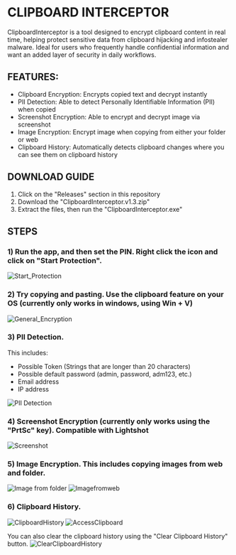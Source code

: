 # CLIPBOARD INTERCEPTOR
ClipboardInterceptor is a tool designed to encrypt clipboard content in real time, helping protect sensitive data from clipboard hijacking and infostealer malware. Ideal for users who frequently handle confidential information and want an added layer of security in daily workflows.


## FEATURES:
- Clipboard Encryption: Encrypts copied text and decrypt instantly
- PII Detection: Able to detect Personally Identifiable Information (PII) when copied
- Screenshot Encryption: Able to encrypt and decrypt image via screenshot
- Image Encryption: Encrypt image when copying from either your folder or web
- Clipboard History: Automatically detects clipboard changes where you can see them on clipboard history


## DOWNLOAD GUIDE
1) Click on the "Releases" section in this repository
2) Download the "ClipboardInterceptor.v1.3.zip"
3) Extract the files, then run the "ClipboardInterceptor.exe"


## STEPS
### 1) Run the app, and then set the PIN. Right click the icon and click on "Start Protection".

![Start_Protection](https://github.com/user-attachments/assets/5a31b26c-8830-464f-b2a0-8681a2fa6e9c)

### 2) Try copying and pasting. Use the clipboard feature on your OS (currently only works in windows, using Win + V)

![General_Encryption](https://github.com/user-attachments/assets/6eaa834d-4e1f-4935-826f-12f80e3a3441)

### 3) PII Detection.
This includes:
- Possible Token (Strings that are longer than 20 characters)
- Possible default password (admin, password, adm123, etc.)
- Email address
- IP address

![PII Detection](https://github.com/user-attachments/assets/1079353e-103b-45cf-8801-14e8b842935d)

### 4) Screenshot Encryption (currently only works using the "PrtSc" key). Compatible with Lightshot

![Screenshot](https://github.com/user-attachments/assets/2ea888c6-2f79-4c79-b5e9-9e4d3471066b)

### 5) Image Encryption. This includes copying images from web and folder.

![Image from folder](https://github.com/user-attachments/assets/c0eecf36-608c-4b15-a4d1-0eba58b44690)
![Imagefromweb](https://github.com/user-attachments/assets/736c6de1-a2cb-42d9-8a90-732d1d78b1b4)

### 6) Clipboard History.
![ClipboardHistory](https://github.com/user-attachments/assets/a0c10328-c018-4c96-b542-cf261d5b66a1)
![AccessClipboard](https://github.com/user-attachments/assets/9a9d8530-0784-4cb5-9770-d40673120948)

You can also clear the clipboard history using the "Clear Clipboard History" button.
![ClearClipboardHistory](https://github.com/user-attachments/assets/01fe7028-1bb9-4bd8-b4ea-0b1dba73e2bd)

